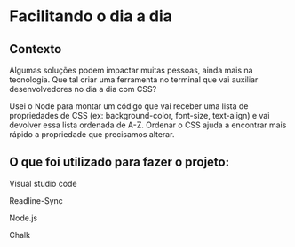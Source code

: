 # Facilitando o dia a dia


<h2>Contexto</h2>

Algumas soluções podem impactar muitas pessoas, ainda mais na
tecnologia. Que tal criar uma ferramenta no terminal que vai auxiliar
desenvolvedores no dia a dia com CSS?

Usei o Node para montar um código que vai receber uma lista de
propriedades de CSS (ex: background-color, font-size, text-align) e vai devolver
essa lista ordenada de A-Z. Ordenar o CSS ajuda a encontrar mais rápido a
propriedade que precisamos alterar.


<h2>O que foi utilizado para fazer o projeto:</h2>
Visual studio code

Readline-Sync

Node.js

Chalk
